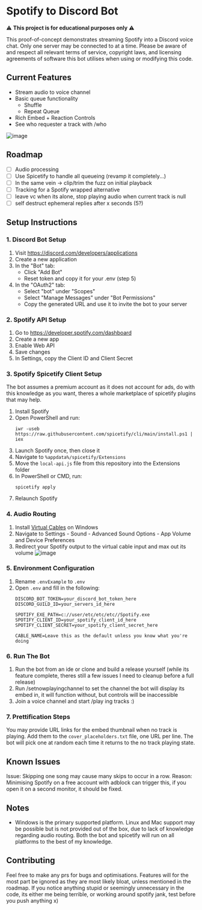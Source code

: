 # Spotify to Discord Bot

⚠️ **This project is for educational purposes only** ⚠️

This proof-of-concept demonstrates streaming Spotify into a Discord voice chat. Only one server may be connected to at a
time. Please be aware of and respect all relevant terms of service, copyright laws, and licensing agreements of software this bot utilises when using
or modifying this code.

## Current Features

- Stream audio to voice channel
- Basic queue functionality
    - Shuffle
    - Repeat Queue
- Rich Embed + Reaction Controls
- See who requester a track with /who
 
![image](https://github.com/user-attachments/assets/dba42dfa-5f36-4dc8-be3b-0f28ff6842dd)


## Roadmap

- [ ] Audio processing
- [ ] Use Spicetify to handle all queueing (revamp it completely...) 
- [ ] In the same vein -> clip/trim the fuzz on initial playback
- [ ] Tracking for a Spotify wrapped alternative
- [ ] leave vc when its alone, stop playing audio when current track is null
- [ ] self destruct ephemeral replies after x seconds (5?)

## Setup Instructions

### 1. Discord Bot Setup

1. Visit https://discord.com/developers/applications
2. Create a new application
3. In the "Bot" tab:
    - Click "Add Bot"
    - Reset token and copy it for your .env (step 5)
4. In the "OAuth2" tab:
    - Select "bot" under "Scopes"
    - Select "Manage Messages" under "Bot Permissions"
    - Copy the generated URL and use it to invite the bot to your server

### 2. Spotify API Setup

1. Go to https://developer.spotify.com/dashboard
2. Create a new app
3. Enable Web API
4. Save changes
5. In Settings, copy the Client ID and Client Secret

### 3. Spotify Spicetify Client Setup

The bot assumes a premium account as it does not account for ads, do with this knowledge as you want, theres a whole
marketplace of spicetify plugins that may help.

1. Install Spotify
2. Open PowerShell and run:
   ```
   iwr -useb https://raw.githubusercontent.com/spicetify/cli/main/install.ps1 | iex
   ```
3. Launch Spotify once, then close it
4. Navigate to `%appdata%/spicetify/Extensions`
5. Move the `local-api.js` file from this repository into the Extensions folder
6. In PowerShell or CMD, run:
   ```
   spicetify apply
   ```
7. Relaunch Spotify

### 4. Audio Routing

1. Install [Virtual Cables](https://vb-audio.com/Cable/index.htm) on Windows
2. Navigate to Settings - Sound - Advanced Sound Options - App Volume and Device Preferences
3. Redirect your Spotify output to the virtual cable input and max out its volume
![image](https://github.com/user-attachments/assets/a2641d43-0e62-4c2e-a6ac-660eb04c1f1d)


### 5. Environment Configuration

1. Rename `.envExample` to `.env`
2. Open `.env` and fill in the following:
   ```env
   DISCORD_BOT_TOKEN=your_discord_bot_token_here
   DISCORD_GUILD_ID=your_servers_id_here
   
   SPOTIFY_EXE_PATH=c://user/etc/etc/etc//Spotify.exe
   SPOTIFY_CLIENT_ID=your_spotify_client_id_here
   SPOTIFY_CLIENT_SECRET=your_spotify_client_secret_here
   
   CABLE_NAME=Leave this as the default unless you know what you're doing
   ```

### 6. Run The Bot

1. Run the bot from an ide or clone and build a release yourself (while its feature complete, theres still a few issues I need to cleanup before a full release)
2. Run /setnowplayingchannel to set the channel the bot will display its embed in, it will function without, but
   controls will be inaccessible
3. Join a voice channel and start /play ing tracks :)

### 7. Prettification Steps

You may provide URL links for the embed thumbnail when no track is playing. Add them to the `cover_placeholders.txt`
file, one URL per line. The bot will pick one at random each time it returns to the no track playing state.

## Known Issues

Issue: Skipping one song may cause many skips to occur in a row.
Reason: Minimising Spotify on a free account with adblock can trigger this, if you open it on a second monitor, it
should be fixed.

## Notes

- Windows is the primary supported platform. Linux and Mac support may be possible but is not provided out of the box,
  due to lack of knowledge regarding audio routing. Both the bot and spicetify will run on all platforms to the best of
  my knowledge.


## Contributing

Feel free to make any prs for bugs and optimisations. Features will for the most part be ignored as they are most likely bloat, unless mentioned in the roadmap.
If you notice anything stupid or seemingly unnecessary in the code, its either me being terrible, or working around spotify jank, test before you push anything x)
